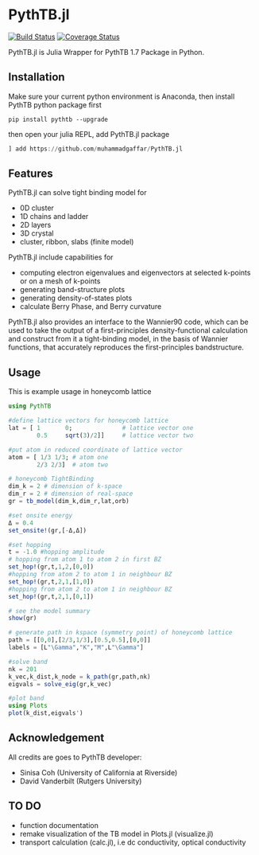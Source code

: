 # PythTB.jl

[![Build Status](https://travis-ci.org/muhammadgaffar/PythTB.jl.svg?branch=master)](https://travis-ci.org/muhammadgaffar/PythTB.jl)
[![Coverage Status](https://coveralls.io/repos/github/muhammadgaffar/PythTB.jl/badge.svg?branch=master)](https://coveralls.io/github/muhammadgaffar/PythTB.jl?branch=master)

PythTB.jl is Julia Wrapper for PythTB 1.7 Package in Python.

## Installation
Make sure your current python environment is Anaconda, then install
PythTB python package first

```
pip install pythtb --upgrade
```
then open your julia REPL, add PythTB.jl package
```julia
] add https://github.com/muhammadgaffar/PythTB.jl
```

## Features
PythTB.jl can solve tight binding model for
- 0D cluster
- 1D chains and ladder
- 2D layers
- 3D crystal
- cluster, ribbon, slabs (finite model)

PythTB.jl include capabilities for
- computing electron eigenvalues and eigenvectors at selected k-points or on a mesh of k-points
- generating band-structure plots
- generating density-of-states plots
- calculate Berry Phase, and Berry curvature

PythTB.jl also provides an interface to the Wannier90 code, which can be used to take the output of a first-principles density-functional calculation and construct from it a tight-binding model, in the basis of Wannier functions, that accurately reproduces the first-principles bandstructure.

## Usage
This is example usage in honeycomb lattice

```julia
using PythTB

#define lattice vectors for honeycomb lattice
lat = [ 1       0;              # lattice vector one
        0.5     sqrt(3)/2]]     # lattice vector two

#put atom in reduced coordinate of lattice vector
atom = [ 1/3 1/3; # atom one
        2/3 2/3]  # atom two

# honeycomb TightBinding
dim_k = 2 # dimension of k-space
dim_r = 2 # dimension of real-space
gr = tb_model(dim_k,dim_r,lat,orb)

#set onsite energy
Δ = 0.4
set_onsite!(gr,[-Δ,Δ])

#set hopping
t = -1.0 #hopping amplitude
# hopping from atom 1 to atom 2 in first BZ
set_hop!(gr,t,1,2,[0,0])
#hopping from atom 2 to atom 1 in neighbour BZ
set_hop!(gr,t,2,1,[1,0])
#hopping from atom 2 to atom 1 in neighbour BZ
set_hop!(gr,t,2,1,[0,1])

# see the model summary
show(gr)

# generate path in kspace (symmetry point) of honeycomb lattice
path = [[0,0],[2/3,1/3],[0.5,0.5],[0,0]]
labels = [L"\Gamma","K","M",L"\Gamma"]

#solve band
nk = 201
k_vec,k_dist,k_node = k_path(gr,path,nk)
eigvals = solve_eig(gr,k_vec)

#plot band
using Plots
plot(k_dist,eigvals')
```

## Acknowledgement
All credits are goes to PythTB developer:
- Sinisa Coh (University of California at Riverside)
- David Vanderbilt (Rutgers University)

## TO DO
- function documentation
- remake visualization of the TB model in Plots.jl (visualize.jl)
- transport calculation (calc.jl), i.e dc conductivity, optical conductivity
